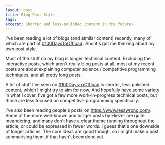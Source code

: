 ```yaml
---
layout: post
title: Blog Post Style
tags:
excerpt: Shorter and less-polished content in the future?
---
```


I've been reading a lot of blogs (and similar content) recently, many of which are part of [#100DaysToOffload]. And it's got me thinking about my own post style.

[#100DaysToOffload]: https://100daystooffload.com/

<!--more-->

Most of the stuff on my blog is longer technical content. Excluding the interactive posts, which aren't really blog posts at all, most of my recent posts are about explaining computer science / competitive programming techniques, and all pretty long posts.

A lot of stuff I've seen on [#100DaysToOffload] is shorter, less polished content, which I might try to aim for now. And hopefully have some variety in what I cover. I've got a few more work-in-progress technical posts, but those are less focused on competitive programming specifically.

I've also been reading people's posts on <https://www.lesswrong.com/>. Some of the more well-known and longer posts by Eliezer are quite meandering, and many don't have a clear theme running throughout the article, or could be expressed in fewer words. I guess that's one downside of longer articles. The core ideas are good though, so I might make a post summarising them, if that hasn't been done yet.
